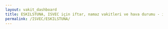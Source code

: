 ```yaml
---
layout: vakit_dashboard
title: ESKILSTUNA, ISVEC için iftar, namaz vakitleri ve hava durumu - ilçe/eyalet seç
permalink: /ISVEC/ESKILSTUNA/
---
```


<script type="text/javascript">
  var GLOBAL_COUNTRY = 'ISVEC';
  var GLOBAL_CITY = 'ESKILSTUNA';
  var GLOBAL_STATE = '';
  var lat = 72;
  var lon = 21;
</script>
